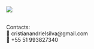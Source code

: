 ### <Frontend developer/> ###


<p align="left">
  <a target="_blank" href="https://www.linkedin.com/in/cristian-andriel/](https://www.linkedin.com/in/cristian-andriel/" alt="Linkedin">
  <img src="https://img.shields.io/badge/-LinkedIn-%230077B5?style=for-the-badge&logo=linkedin&logoColor=white" target="_blank"></a> 
</p>
  
  <br>
  Contacts:
  <br>
  📧 cristianandrielsilva@gmail.com
  <br>
  📱 +55 51 993827340
